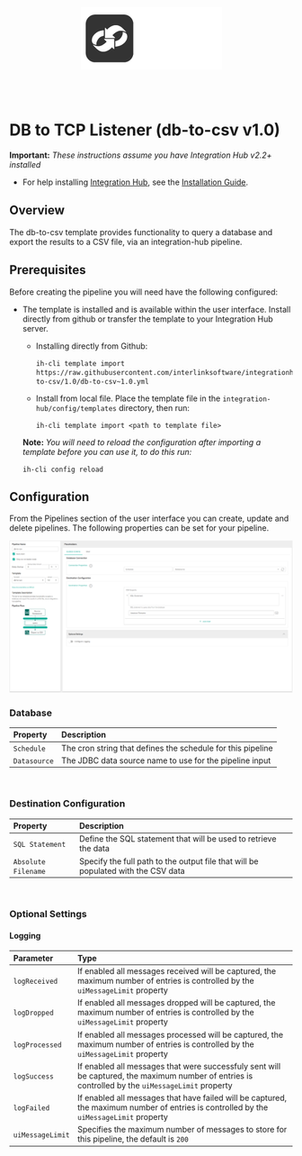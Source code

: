 <p align="center">
<img src="../../../assets/images/interlink-software.png" />
</p>
<br><br>

# DB to TCP Listener (db-to-csv v1.0)

**Important:** _These instructions assume you have Integration Hub v2.2+ installed_

- For help installing [Integration Hub](https://docs.interlinksoftware.com/ih/latest/index.html), see the [Installation Guide](https://docs.interlinksoftware.com/ih/latest/install/install_overview.html).

## Overview

The db-to-csv template provides functionality to query a database and export the results to a CSV file, via an integration-hub pipeline.

## Prerequisites

Before creating the pipeline you will need have the following configured:

- The template is installed and is available within the user interface. Install directly from github or transfer the template to your Integration Hub server.

  - Installing directly from Github:

    ```
    ih-cli template import https://raw.githubusercontent.com/interlinksoftware/integrationhub/main/templates/db-to-csv/1.0/db-to-csv~1.0.yml
    ```

  - Install from local file. Place the template file in the `integration-hub/config/templates` directory, then run:

    ```
    ih-cli template import <path to template file>
    ```

  **Note:** _You will need to reload the configuration after importing a template before you can use it, to do this run:_

  ```
  ih-cli config reload
  ```

## Configuration

From the Pipelines section of the user interface you can create, update and delete pipelines. The following properties can be set for your pipeline.

<img src="../../../assets/images/db-to-csv/1.0/create_pipeline.png" width="650" />

### Database

| Property     | Description                                                 |
| :----------- | :---------------------------------------------------------- |
| `Schedule`   | The cron string that defines the schedule for this pipeline |
| `Datasource` | The JDBC data source name to use for the pipeline input     |

<br />

### Destination Configuration

| Property            | Description                                                                       |
| :------------------ | :-------------------------------------------------------------------------------- |
| `SQL Statement`     | Define the SQL statement that will be used to retrieve the data                   |
| `Absolute Filename` | Specify the full path to the output file that will be populated with the CSV data |

<br />

### Optional Settings

#### Logging

| Parameter        | Type                                                                                                                                              |
| :--------------- | :------------------------------------------------------------------------------------------------------------------------------------------------ |
| `logReceived`    | If enabled all messages received will be captured, the maximum number of entries is controlled by the `uiMessageLimit` property                   |
| `logDropped`     | If enabled all messages dropped will be captured, the maximum number of entries is controlled by the `uiMessageLimit` property                    |
| `logProcessed`   | If enabled all messages processed will be captured, the maximum number of entries is controlled by the `uiMessageLimit` property                  |
| `logSuccess`     | If enabled all messages that were successfuly sent will be captured, the maximum number of entries is controlled by the `uiMessageLimit` property |
| `logFailed`      | If enabled all messages that have failed will be captured, the maximum number of entries is controlled by the `uiMessageLimit` property           |
| `uiMessageLimit` | Specifies the maximum number of messages to store for this pipeline, the default is `200`                                                         |

